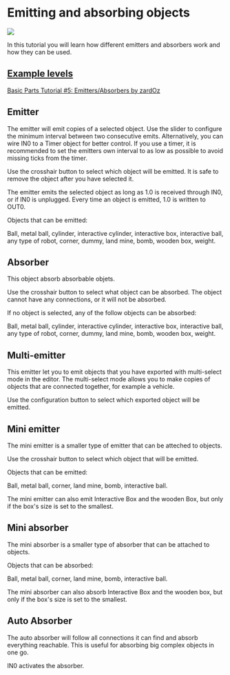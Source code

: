 # Emitting and absorbing objects
![](https://i.imgur.com/KgG0ecw.png)

In this tutorial you will learn how different emitters and absorbers work and how they can be used.

## [Example levels](https://archive.principia-web.se/level/6308)

[Basic Parts Tutorial #5: Emitters/Absorbers by zardOz](https://archive.principia-web.se/level/776)

## Emitter
The emitter will emit copies of a selected object. Use the slider to configure the minimum interval between two consecutive emits. Alternatively, you can wire IN0 to a Timer object for better control. If you use a timer, it is recommended to set the emitters own interval to as low as possible to avoid missing ticks from the timer.

Use the crosshair button to select which object will be emitted. It is safe to remove the object after you have selected it.

The emitter emits the selected object as long as 1.0 is received through IN0, or if IN0 is unplugged. Every time an object is emitted, 1.0 is written to OUT0.

Objects that can be emitted:

Ball, metal ball, cylinder, interactive cylinder, interactive box, interactive ball, any type of robot, corner, dummy, land mine, bomb, wooden box, weight.

## Absorber
This object absorb absorbable objets.

Use the crosshair button to select what object can be absorbed. The object cannot have any connections, or it will not be absorbed.

If no object is selected, any of the follow objects can be absorbed:

Ball, metal ball, cylinder, interactive cylinder, interactive box, interactive ball, any type of robot, corner, dummy, land mine, bomb, wooden box, weight.

## Multi-emitter
This emitter let you to emit objects that you have exported with multi-select mode in the editor. The multi-select mode allows you to make copies of objects that are connected together, for example a vehicle.

Use the configuration button to select which exported object will be emitted.

## Mini emitter
The mini emitter is a smaller type of emitter that can be atteched to objects.

Use the crosshair button to select which object that will be emitted.

Objects that can be emitted:

Ball, metal ball, corner, land mine, bomb, interactive ball.

The mini emitter can also emit Interactive Box and the wooden Box, but only if the box's size is set to the smallest.

## Mini absorber
The mini absorber is a smaller type of absorber that can be attached to objects.

Objects that can be absorbed:

Ball, metal ball, corner, land mine, bomb, interactive ball.

The mini absorber can also absorb Interactive Box and the wooden box, but only if the box's size is set to the smallest.

## Auto Absorber
The auto absorber will follow all connections it can find and absorb everything reachable. This is useful for absorbing big complex objects in one go.

IN0 activates the absorber.